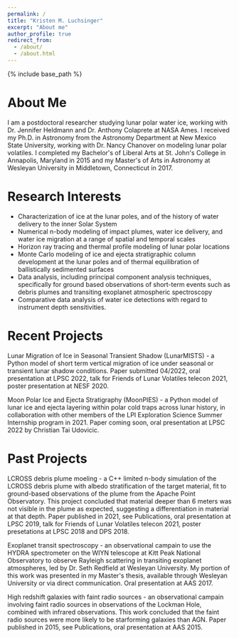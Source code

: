 ```yaml
---
permalink: /
title: "Kristen M. Luchsinger"
excerpt: "About me"
author_profile: true
redirect_from: 
  - /about/
  - /about.html
---
```


{% include base_path %}

About Me
=====

I am a postdoctoral researcher studying lunar polar water ice, working with Dr. Jennifer Heldmann and Dr. Anthony Colaprete at NASA Ames. I received my Ph.D. in Astronomy from the Astronomy Department at New Mexico State University, working with Dr. Nancy Chanover on modeling lunar polar volatiles. I completed my Bachelor's of Liberal Arts at St. John's College in Annapolis, Maryland in 2015 and my Master's of Arts in Astronomy at Wesleyan University in Middletown, Connecticut in 2017. 

Research Interests
=====
* Characterization of ice at the lunar poles, and of the history of water delivery to the inner Solar System
* Numerical n-body modeling of impact plumes, water ice delivery, and water ice migration at a range of spatial and temporal scales
* Horizon ray tracing and thermal profile modeling of lunar polar locations
* Monte Carlo modeling of ice and ejecta stratigraphic column development at the lunar poles and of thermal equilibration of ballistically sedimented surfaces 
* Data analysis, including principal component analysis techniques, specifically for ground based observations of short-term events such as debris plumes and transiting exoplanet atmospheric spectroscopy  
* Comparative data analysis of water ice detections with regard to instrument depth sensitivities. 

Recent Projects
=====
Lunar Migration of Ice in Seasonal Transient Shadow (LunarMISTS) - a Python model of short term vertical migration of ice under seasonal or transient lunar shadow conditions. Paper submitted 04/2022, oral presentation at LPSC 2022, talk for Friends of Lunar Volatiles telecon 2021, poster presentation at NESF 2020. 

Moon Polar Ice and Ejecta Stratigraphy (MoonPIES) - a Python model of lunar ice and ejecta layering within polar cold traps across lunar history, in collaboration with other members of the LPI Exploration Science Summer Internship program in 2021. Paper coming soon, oral presentation at LPSC 2022 by Christian Tai Udovicic. 

Past Projects
=====
LCROSS debris plume moeling - a C++ limited n-body simulation of the LCROSS debris plume with albedo stratification of the target material, fit to ground-based observations of the plume from the Apache Point Observatory. This project concluded that material deeper than 6 meters was not visible in the plume as expected, suggesting a differentiation in material at that depth. Paper published in 2021, see Publications, oral presentation at LPSC 2019, talk for Friends of Lunar Volatiles telecon 2021, poster presetations at LPSC 2018 and DPS 2018.

Exoplanet transit spectroscopy - an observational campain to use the HYDRA spectrometer on the WIYN telescope at Kitt Peak National Observatory to observe Rayleigh scattering in transiting exoplanet atmospheres, led by Dr. Seth Redfield at Wesleyan University. My portion of this work was presented in my Master's thesis, available through Wesleyan University or via direct communication. Oral presentation at AAS 2017.

High redshift galaxies with faint radio sources - an observational campain involving faint radio sources in observations of the Lockman Hole, combined with infrared observations. This work concluded that the faint radio sources were more likely to be starforming galaxies than AGN. Paper published in 2015, see Publications, oral presentation at AAS 2015. 

